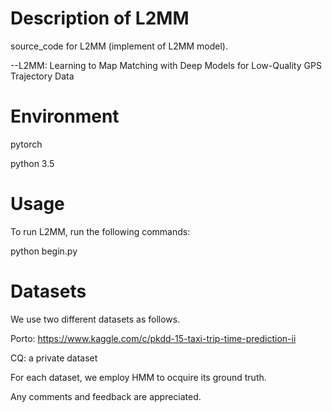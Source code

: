 # Description of L2MM
source_code for L2MM (implement of L2MM model).


--L2MM: Learning to Map Matching with Deep Models for Low-Quality GPS Trajectory Data

# Environment
pytorch

python 3.5

# Usage
To run L2MM, run the following commands:

python begin.py

# Datasets
We use two different datasets as follows.

Porto: https://www.kaggle.com/c/pkdd-15-taxi-trip-time-prediction-ii

CQ: a private dataset


For each dataset, we employ HMM to ocquire its ground truth.




Any comments and feedback are appreciated.
